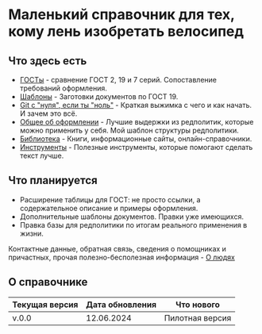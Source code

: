 # Маленький справочник для тех, кому лень изобретать велосипед

## Что здесь есть
* [ГОСТы](https://xoma-san.github.io/xoma-book/GOST/) - сравнение ГОСТ 2, 19 и 7 серий. Сопоставление требований оформления. 
* [Шаблоны](https://xoma-san.github.io/xoma-book/Template/) - Заготовки документов по ГОСТ 19. 
* [Git с "нуля", если ты "ноль"](https://xoma-san.github.io/xoma-book/git/Git-help-do/) - Краткая выжимка с чего и как начать. И зачем это всё.
* [Общее об оформлении](https://xoma-san.github.io/xoma-book/Useful/) - Лучшие выдержки из редполитик, которые можно применить у себя. Мой шаблон структуры редполитики.
* [Библиотека](https://xoma-san.github.io/xoma-book/libs/) - Книги, информационные сайты, онлайн-справочники.
* [Инструменты](https://xoma-san.github.io/xoma-book/Tools/) - Полезные инструменты, которые помогают сделать текст лучше.

## Что планируется
* Расширение таблицы для ГОСТ: не просто ссылки, а содержательное описание и примеры оформления.
* Дополнительные шаблоны документов. Правки уже имеющихся.
* Правка базы для редполитики по итогам реального применения в жизни.



Контактные данные, обратная связь, сведения о помощниках и причастных, прочая полезно-бесполезная информация - [О людях](https://xoma-san.github.io/xoma-book/about)


## О справочнике

|**Текущая версия**|**Дата обновления**|**Что нового**|
|-|-|-|
|v.0.0|12.06.2024|Пилотная версия|